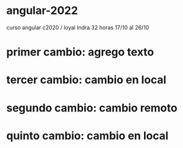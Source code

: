 # angular-2022
curso angular c2020 / loyal Indra 32 horas
17/10 al 26/10

# primer cambio: agrego texto

# tercer cambio: cambio en local

# segundo cambio: cambio remoto

# quinto cambio: cambio en local

